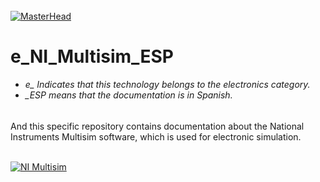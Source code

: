 
<h6 align="justify"></h6>

[![MasterHead](http://dicer0.com/wp-content/uploads/2023/09/NI-Multisim-di_cer0-Banner.png)](https://dicer0.com/#skills)
# e_NI_Multisim_ESP
<h6 align="justify">
  <ul>
    <li>e_ Indicates that this technology belongs to the electronics category.</li>
    <li>_ESP means that the documentation is in Spanish.</li>
  </ul>
</h6>
And this specific repository contains documentation about the National Instruments Multisim software, which is used for electronic simulation. 
&nbsp;
<br/>
&nbsp;

[![NI Multisim](http://dicer0.com/wp-content/uploads/2024/05/e_Multisim_MkII.png)](https://dicer0.com/#skills)
